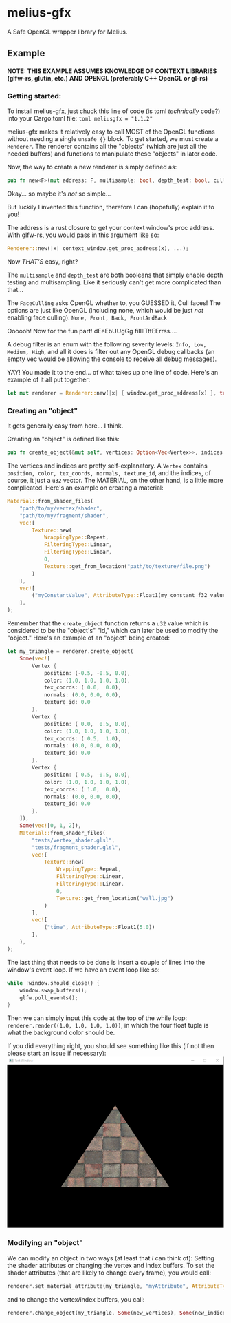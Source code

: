 # melius-gfx
A Safe OpenGL wrapper library for Melius.

## Example
#### NOTE: THIS EXAMPLE ASSUMES KNOWLEDGE OF CONTEXT LIBRARIES (glfw-rs, glutin, etc.) AND OPENGL (preferably C++ OpenGL or gl-rs)

### Getting started:
To install melius-gfx, just chuck this line of code (is toml *technically* code?) into your Cargo.toml file: ```toml
meliusgfx = "1.1.2"```

melius-gfx makes it relatively easy to call MOST of the OpenGL functions without needing a single `unsafe {}` block. To get started,
we must create a `Renderer`. The renderer contains all the "objects" (which are just all the needed buffers) and functions to manipulate
these "objects" in later code.

Now, the way to create a new renderer is simply defined as:
```rust
pub fn new<F>(mut address: F, multisample: bool, depth_test: bool, cull_face: FaceCulling, debug_filters: Vec<DebugFilter>) -> Self where F: FnMut(&'static str) -> *const c_void { ... }
```
Okay... so maybe it's *not* so simple...

But luckily I invented this function, therefore I can (hopefully) explain it to you!

The address is a rust closure to get your context window's proc address. With glfw-rs, you would pass in this argument like so:
```rust
Renderer::new(|x| context_window.get_proc_address(x), ...);
```
Now *THAT'S* easy, right?

The `multisample` and `depth_test` are both booleans that simply enable depth testing and multisampling. Like it seriously can't get more complicated than that...

The `FaceCulling` asks OpenGL whether to, you GUESSED it, Cull faces! The options are just like OpenGL (including none, which would be just *not* enabling face culling): `None, Front, Back, FrontAndBack`

Oooooh! Now for the fun part! dEeEbUUgGg fiIIllTttEErrss....

A debug filter is an enum with the following severity levels: `Info, Low, Medium, High`, and all it does is filter out any OpenGL debug callbacks (an empty vec would be allowing the console to receive all debug messages).

YAY! You made it to the end... of what takes up one line of code. Here's an example of it all put together:
```rust
let mut renderer = Renderer::new(|x| { window.get_proc_address(x) }, true, true, FaceCulling::Front, vec![DebugFilter::Info]); // Enable depth testing and multisampling, set the face culling to only Front faces, and filter out any `Info` debug messages.
```

### Creating an "object"
It gets generally easy from here... I think.

Creating an "object" is defined like this:
```rust
pub fn create_object(&mut self, vertices: Option<Vec<Vertex>>, indices: Option<Vec<u32>>, material: Material) -> u32 { ... }
```
The vertices and indices are pretty self-explanatory. A `Vertex` contains `position, color, tex_coords, normals, texture_id`, and the indices, of course, it just a `u32` vector. The MATERIAL, on the other hand,
is a little more complicated. Here's an example on creating a material:
```rust
Material::from_shader_files(
    "path/to/my/vertex/shader",
    "path/to/my/fragment/shader",
    vec![                                                               // An array of textures to use
        Texture::new(                                                   // The texture's index correlates to the texture's ID in the shaders
            WrappingType::Repeat,                                       // Wrapping type
            FilteringType::Linear,                                      // Filtering type
            FilteringType::Linear,                                      // Mipmap Filtering type
            0,                                                          // Mipmap levels
            Texture::get_from_location("path/to/texture/file.png")      // Texture data
        )
    ],
    vec![                                                               // An array of attributes to set in the shaders that will definitely be constant so that you don't have to set it every frame.
        ("myConstantValue", AttributeType::Float1(my_constant_f32_value)),
    ],
);
```

Remember that the `create_object` function returns a `u32` value which is considered to be the "object's" "id," which can later be used to modify the "object."
Here's an example of an "object" being created:
```rust
let my_triangle = renderer.create_object(
    Some(vec![
        Vertex {
            position: (-0.5, -0.5, 0.0),
            color: (1.0, 1.0, 1.0, 1.0),
            tex_coords: ( 0.0,  0.0),
            normals: (0.0, 0.0, 0.0),
            texture_id: 0.0
        },
        Vertex {
            position: ( 0.0,  0.5, 0.0),
            color: (1.0, 1.0, 1.0, 1.0),
            tex_coords: ( 0.5,  1.0),
            normals: (0.0, 0.0, 0.0),
            texture_id: 0.0
        },
        Vertex {
            position: ( 0.5, -0.5, 0.0),
            color: (1.0, 1.0, 1.0, 1.0),
            tex_coords: ( 1.0,  0.0),
            normals: (0.0, 0.0, 0.0),
            texture_id: 0.0
        },
    ]),
    Some(vec![0, 1, 2]),
    Material::from_shader_files(
        "tests/vertex_shader.glsl",
        "tests/fragment_shader.glsl",
        vec![
            Texture::new(
                WrappingType::Repeat,
                FilteringType::Linear,
                FilteringType::Linear,
                0,
                Texture::get_from_location("wall.jpg")
            )
        ],
        vec![
            ("time", AttributeType::Float1(5.0))
        ],
    ),
);
```
The last thing that needs to be done is insert a couple of lines into the window's event loop. If we have an event loop like so:
```rust
while !window.should_close() {
    window.swap_buffers();
    glfw.poll_events();
}
```
Then we can simply input this code at the top of the while loop: `renderer.render((1.0, 1.0, 1.0, 1.0))`, in which the four float tuple is what the background color should be.

If you did everything right, you should see something like this (if not then please start an issue if necessary):
![triangle](https://github.com/PutterBeanut/melius-gfx/blob/main/example/triangle.png)

### Modifying an "object"
We can modify an object in two ways (at least that *I* can think of): Setting the shader attributes or changing the vertex and index buffers. To set the shader attributes (that are likely to change every frame), you would call:
```rust
renderer.set_material_attribute(my_triangle, "myAttribute", AttributeType::Float1(my_attribute_value));
```
and to change the vertex/index buffers, you call:
```rust
renderer.change_object(my_triangle, Some(new_vertices), Some(new_indices));
```

